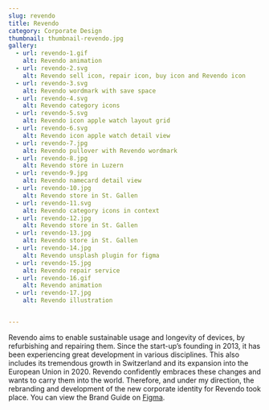 ```yaml
---
slug: revendo
title: Revendo
category: Corporate Design
thumbnail: thumbnail-revendo.jpg
gallery:
  - url: revendo-1.gif
    alt: Revendo animation
  - url: revendo-2.svg
    alt: Revendo sell icon, repair icon, buy icon and Revendo icon
  - url: revendo-3.svg
    alt: Revendo wordmark with save space
  - url: revendo-4.svg
    alt: Revendo category icons
  - url: revendo-5.svg
    alt: Revendo icon apple watch layout grid
  - url: revendo-6.svg
    alt: Revendo icon apple watch detail view
  - url: revendo-7.jpg
    alt: Revendo pullover with Revendo wordmark
  - url: revendo-8.jpg
    alt: Revendo store in Luzern
  - url: revendo-9.jpg
    alt: Revendo namecard detail view
  - url: revendo-10.jpg
    alt: Revendo store in St. Gallen
  - url: revendo-11.svg
    alt: Revendo category icons in context
  - url: revendo-12.jpg
    alt: Revendo store in St. Gallen
  - url: revendo-13.jpg
    alt: Revendo store in St. Gallen
  - url: revendo-14.jpg
    alt: Revendo unsplash plugin for figma
  - url: revendo-15.jpg
    alt: Revendo repair service
  - url: revendo-16.gif
    alt: Revendo animation
  - url: revendo-17.jpg
    alt: Revendo illustration


---
```

Revendo aims to enable sustainable usage and longevity of devices, by refurbishing and repairing them. Since the start-up’s founding in 2013, it has been experiencing great development in various disciplines. This also includes its tremendous growth in Switzerland and its expansion into the European Union in 2020. Revendo confidently embraces these changes and wants to carry them into the world. Therefore, and under my direction, the rebranding and development of the new corporate identity for Revendo took place. You can view the Brand Guide on [Figma](https://www.figma.com/deck/8zXL77x9NnTbxMbLU53eMt/Brand-Guide "").

